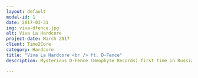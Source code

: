 ```yaml
---
layout: default
modal-id: 1
date: 2017-03-31
img: viva-dfence.jpg
alt: Viva La Hardcore
project-date: March 2017
client: Time2Core
category: Hardcore
title: "Viva La Hardcore <br /> ft. D-Fence"
description: Mysterious D-Fence (Neophyte Records) first time in Russia has crushed dance floor in club Amper. Event has held in 2017 in St. Petersburg, Russia.

---
```

